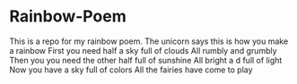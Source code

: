 # Rainbow-Poem
This is a repo for my rainbow poem.
The unicorn says this is how you make a rainbow
First you need half a sky full of clouds
All rumbly and grumbly
Then you you need the other half full of sunshine
All bright a d full of light
Now you have a sky full of colors
All the fairies have come to play
